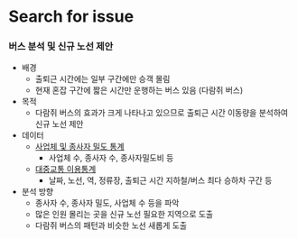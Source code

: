 Search for issue
================    
### 버스 분석 및 신규 노선 제안    
* 배경
  - 출퇴근 시간에는 일부 구간에만 승객 몰림
  - 현재 혼잡 구간에 짧은 시간만 운행하는 버스 있음 (다람쥐 버스)    
* 목적
  - 다람쥐 버스의 효과가 크게 나타나고 있으므로 출퇴근 시간 이동량을 분석하여 신규 노선 제안    
* 데이터
  - [사업체 및 종사자 밀도 통계](https://data.seoul.go.kr/dataList/96/S/2/datasetView.do)
    + 사업체 수, 종사자 수, 종사자밀도비 등
  - [대중교통 이용통계](https://bigdata.seoul.go.kr/data/selectSampleData.do?r_id=P213&sample_data_seq=14&sch_type=&sch_text=%EA%B5%90%ED%86%B5&currentPage=1)
    + 날짜, 노선, 역, 정류장, 출퇴근 시간 지하철/버스 최다 승하차 구간 등
* 분석 방향
  - 종사자 수, 종사자 밀도, 사업체 수 등을 파악
  - 많은 인원 몰리는 곳을 신규 노선 필요한 지역으로 도출
  - 다람쥐 버스의 패턴과 비슷한 노선 새롭게 도출
